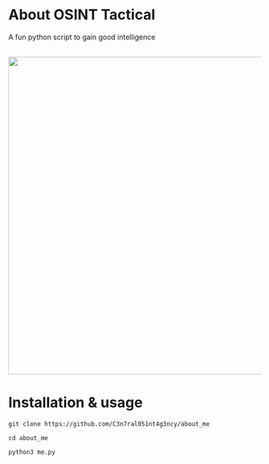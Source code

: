 # About OSINT Tactical
A fun python script to gain good intelligence

<br>

<img width="633" src="https://user-images.githubusercontent.com/104733166/187051804-c164f9f7-07a8-4aba-919c-74a0bf7057a7.png">

<br>

# Installation & usage

```
git clone https://github.com/C3n7ral051nt4g3ncy/about_me
```

```
cd about_me
```

```
python3 me.py
```
